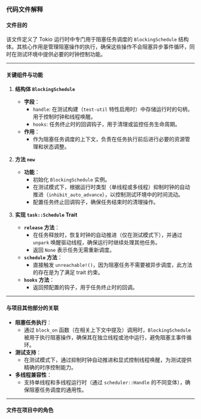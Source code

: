 ### 代码文件解释

#### **文件目的**
该文件定义了 Tokio 运行时中专门用于阻塞任务调度的 `BlockingSchedule` 结构体。其核心作用是管理阻塞操作的执行，确保这些操作不会阻塞异步事件循环，同时在测试环境中提供必要的时钟控制功能。

---

#### **关键组件与功能**

1. **结构体 `BlockingSchedule`**
   - **字段**：
     - `handle`: 在测试构建（`test-util` 特性启用时）中存储运行时的句柄，用于控制时钟和线程唤醒。
     - `hooks`: 任务终止时的回调钩子，用于清理或监控任务生命周期。
   - **作用**：
     - 作为阻塞任务调度的上下文，负责在任务执行前后进行必要的资源管理和状态调整。

2. **方法 `new`**
   - **功能**：
     - 初始化 `BlockingSchedule` 实例。
     - 在测试模式下，根据运行时类型（单线程或多线程）抑制时钟的自动推进（`inhibit_auto_advance`），以控制测试环境中的时间流动。
     - 配置任务终止回调钩子，确保任务结束时的清理操作。

3. **实现 `task::Schedule` Trait**
   - **`release` 方法**：
     - 在任务释放时，恢复时钟的自动推进（仅在测试模式下），并通过 `unpark` 唤醒驱动线程，确保运行时继续处理其他任务。
     - 返回 `None` 表示任务无需重新调度。
   - **`schedule` 方法**：
     - 直接触发 `unreachable!()`，因为阻塞任务不需要被异步调度，此方法的存在是为了满足 trait 约束。
   - **`hooks` 方法**：
     - 返回预配置的钩子，用于任务终止时的回调。

---

#### **与项目其他部分的关联**
- **阻塞任务执行**：
  - 通过 `block_on` 函数（在相关上下文中提及）调用时，`BlockingSchedule` 被用于执行阻塞操作，确保其在独立线程或池中运行，避免阻塞主事件循环。
- **测试支持**：
  - 在测试模式下，通过抑制时钟自动推进和显式控制线程唤醒，为测试提供精确的时序控制能力。
- **多线程兼容性**：
  - 支持单线程和多线程运行时（通过 `scheduler::Handle` 的不同变体），确保阻塞任务调度的通用性。

---

#### **文件在项目中的角色**